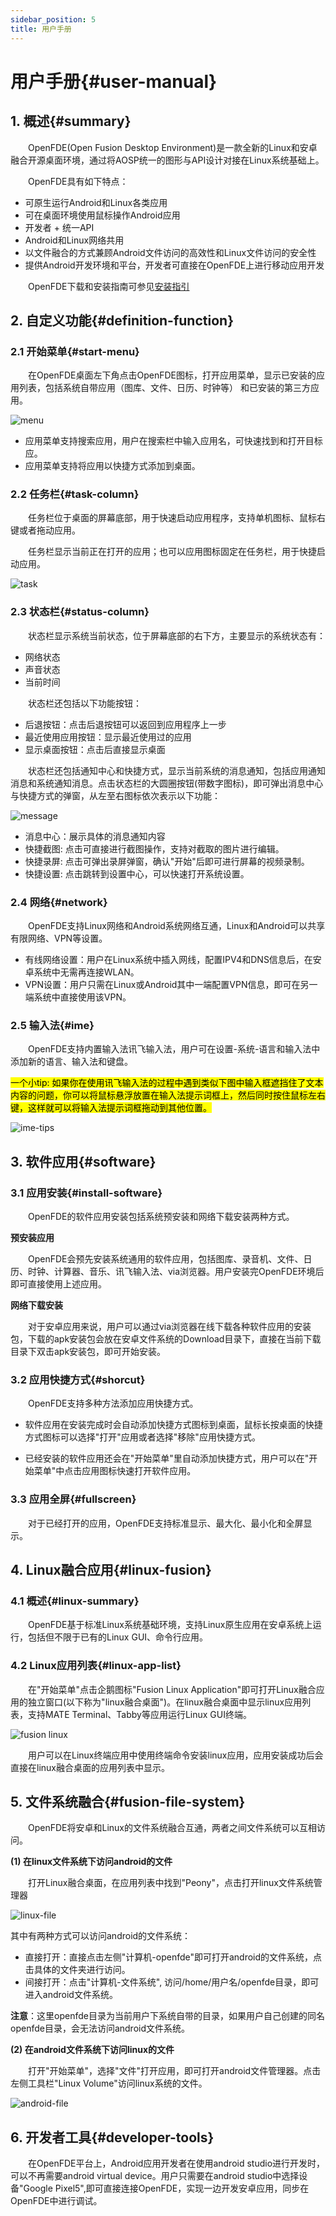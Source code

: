 ```yaml
---
sidebar_position: 5
title: 用户手册
---
```


# 用户手册{#user-manual}

## 1. 概述{#summary}

&emsp;&emsp;OpenFDE(Open Fusion Desktop Environment)是一款全新的Linux和安卓融合开源桌面环境，通过将AOSP统一的图形与API设计对接在Linux系统基础上。

&emsp;&emsp;OpenFDE具有如下特点：

- 可原生运行Android和Linux各类应用
- 可在桌面环境使用鼠标操作Android应用
- 开发者 + 统一API
- Android和Linux网络共用
- 以文件融合的方式兼顾Android文件访问的高效性和Linux文件访问的安全性
- 提供Android开发环境和平台，开发者可直接在OpenFDE上进行移动应用开发

&emsp;&emsp;OpenFDE下载和安装指南可参见[安装指引](./install-details/quick-guide) <!-- 注意这里文档链接不要加md后缀 -->

## 2. 自定义功能{#definition-function}

### 2.1 开始菜单{#start-menu}

&emsp;&emsp;在OpenFDE桌面左下角点击OpenFDE图标，打开应用菜单，显示已安装的应用列表，包括系统自带应用（图库、文件、日历、时钟等） 和已安装的第三方应用。

![menu](./img/开始菜单.png) 

- 应用菜单支持搜索应用，用户在搜索栏中输入应用名，可快速找到和打开目标应。 
- 应用菜单支持将应用以快捷方式添加到桌面。

### 2.2 任务栏{#task-column}

&emsp;&emsp;任务栏位于桌面的屏幕底部，用于快速启动应用程序，支持单机图标、鼠标右键或者拖动应用。

&emsp;&emsp;任务栏显示当前正在打开的应用；也可以应用图标固定在任务栏，用于快捷启动应用。

![task](./img/任务栏.jpg)

### 2.3 状态栏{#status-column}

&emsp;&emsp;状态栏显示系统当前状态，位于屏幕底部的右下方，主要显示的系统状态有：

- 网络状态
- 声音状态
- 当前时间

&emsp;&emsp;状态栏还包括以下功能按钮：

- 后退按钮：点击后退按钮可以返回到应用程序上一步
- 最近使用应用按钮：显示最近使用过的应用
- 显示桌面按钮：点击后直接显示桌面

&emsp;&emsp;状态栏还包括通知中心和快捷方式，显示当前系统的消息通知，包括应用通知消息和系统通知消息。点击状态栏的大圆圈按钮(带数字图标)，即可弹出消息中心与快捷方式的弹窗，从左至右图标依次表示以下功能：

![message](./img/消息中心和快捷方式.jpg)

- 消息中心：展示具体的消息通知内容
- 快捷截图: 点击可直接进行截图操作，支持对截取的图片进行编辑。
- 快捷录屏: 点击可弹出录屏弹窗，确认"开始"后即可进行屏幕的视频录制。
- 快捷设置: 点击跳转到设置中心，可以快速打开系统设置。

### 2.4 网络{#network}

&emsp;&emsp;OpenFDE支持Linux网络和Android系统网络互通，Linux和Android可以共享有限网络、VPN等设置。

- 有线网络设置：用户在Linux系统中插入网线，配置IPV4和DNS信息后，在安卓系统中无需再连接WLAN。
- VPN设置：用户只需在Linux或Android其中一端配置VPN信息，即可在另一端系统中直接使用该VPN。

### 2.5 输入法{#ime}

&emsp;&emsp;OpenFDE支持内置输入法讯飞输入法，用户可在设置-系统-语言和输入法中添加新的语言、输入法和键盘。

<mark>一个小tip: 如果你在使用讯飞输入法的过程中遇到类似下图中输入框遮挡住了文本内容的问题，你可以将鼠标悬浮放置在输入法提示词框上，然后同时按住鼠标左右键，这样就可以将输入法提示词框拖动到其他位置。</mark>

![ime-tips](./img/ime-tips.jpg)

## 3. 软件应用{#software}

### 3.1 应用安装{#install-software}

&emsp;&emsp;OpenFDE的软件应用安装包括系统预安装和网络下载安装两种方式。

**预安装应用**

&emsp;&emsp;OpenFDE会预先安装系统通用的软件应用，包括图库、录音机、文件、日历、时钟、计算器、音乐、讯飞输入法、via浏览器。用户安装完OpenFDE环境后即可直接使用上述应用。

**网络下载安装** 

&emsp;&emsp;对于安卓应用来说，用户可以通过via浏览器在线下载各种软件应用的安装包，下载的apk安装包会放在安卓文件系统的Download目录下，直接在当前下载目录下双击apk安装包，即可开始安装。

### 3.2 应用快捷方式{#shorcut}

&emsp;&emsp;OpenFDE支持多种方法添加应用快捷方式。

- 软件应用在安装完成时会自动添加快捷方式图标到桌面，鼠标长按桌面的快捷方式图标可以选择"打开"应用或者选择"移除"应用快捷方式。
  
- 已经安装的软件应用还会在"开始菜单"里自动添加快捷方式，用户可以在"开始菜单"中点击应用图标快速打开软件应用。

### 3.3 应用全屏{#fullscreen}

&emsp;&emsp;对于已经打开的应用，OpenFDE支持标准显示、最大化、最小化和全屏显示。

## 4. Linux融合应用{#linux-fusion}

### 4.1 概述{#linux-summary}

&emsp;&emsp;OpenFDE基于标准Linux系统基础环境，支持Linux原生应用在安卓系统上运行，包括但不限于已有的Linux GUI、命令行应用。

### 4.2 Linux应用列表{#linux-app-list}

&emsp;&emsp;在"开始菜单"点击企鹅图标"Fusion Linux Application"即可打开Linux融合应用的独立窗口(以下称为"linux融合桌面")。在linux融合桌面中显示linux应用列表，支持MATE Terminal、Tabby等应用运行Linux GUI终端。

![fusion linux](./img/linux桌面.png)

&emsp;&emsp;用户可以在Linux终端应用中使用终端命令安装linux应用，应用安装成功后会直接在linux融合桌面的应用列表中显示。

## 5. 文件系统融合{#fusion-file-system}

&emsp;&emsp;OpenFDE将安卓和Linux的文件系统融合互通，两者之间文件系统可以互相访问。

**(1) 在linux文件系统下访问android的文件**

&emsp;&emsp;打开Linux融合桌面，在应用列表中找到"Peony"，点击打开linux文件系统管理器

![linux-file](./img/linux-file.jpg)

其中有两种方式可以访问android的文件系统：

- 直接打开：直接点击左侧"计算机-openfde"即可打开android的文件系统，点击具体的文件夹进行访问。
- 间接打开：点击"计算机-文件系统", 访问/home/用户名/openfde目录，即可进入android文件系统。
  
**注意**：这里openfde目录为当前用户下系统自带的目录，如果用户自己创建的同名openfde目录，会无法访问android文件系统。

**(2) 在android文件系统下访问linux的文件**

&emsp;&emsp;打开"开始菜单"，选择"文件"打开应用，即可打开android文件管理器。点击左侧工具栏"Linux Volume"访问linux系统的文件。

![android-file](./img/android-file.jpg)

## 6. 开发者工具{#developer-tools}

&emsp;&emsp;在OpenFDE平台上，Android应用开发者在使用android studio进行开发时，可以不再需要android virtual device。用户只需要在android studio中选择设备"Google Pixel5",即可直接连接OpenFDE，实现一边开发安卓应用，同步在OpenFDE中进行调试。

